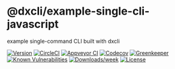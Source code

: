 @dxcli/example-single-cli-javascript
====================================

example single-command CLI built with dxcli

[![Version](https://img.shields.io/npm/v/@dxcli/example-single-cli-javascript.svg)](https://npmjs.org/package/@dxcli/example-single-cli-javascript)
[![CircleCI](https://circleci.com/gh/dxcli/example-single-cli-javascript/tree/master.svg?style=svg)](https://circleci.com/gh/dxcli/example-single-cli-javascript/tree/master)
[![Appveyor CI](https://ci.appveyor.com/api/projects/status/github/dxcli/example-single-cli-javascript?branch=master&svg=true)](https://ci.appveyor.com/project/heroku/example-single-cli-javascript/branch/master)
[![Codecov](https://codecov.io/gh/dxcli/example-single-cli-javascript/branch/master/graph/badge.svg)](https://codecov.io/gh/dxcli/example-single-cli-javascript)
[![Greenkeeper](https://badges.greenkeeper.io/dxcli/example-single-cli-javascript.svg)](https://greenkeeper.io/)
[![Known Vulnerabilities](https://snyk.io/test/npm/@dxcli/example-single-cli-javascript/badge.svg)](https://snyk.io/test/npm/@dxcli/example-single-cli-javascript)
[![Downloads/week](https://img.shields.io/npm/dw/@dxcli/example-single-cli-javascript.svg)](https://npmjs.org/package/@dxcli/example-single-cli-javascript)
[![License](https://img.shields.io/npm/l/@dxcli/example-single-cli-javascript.svg)](https://github.com/dxcli/example-single-cli-javascript/blob/master/package.json)

